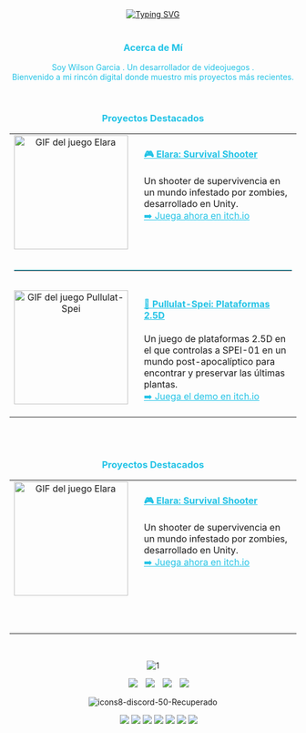 <div style="text-align: center;">
    <a href="https://git.io/typing-svg">
        <img src="https://readme-typing-svg.demolab.com?font=Fira+Code&pause=1000&width=435&lines=%C2%A1Hola!&center=true&color=22c3e6" alt="Typing SVG"/>
    </a>
</div>


<div align="center" style="color:#22c3e6;">
  <br>
  <h3 style="color:#22c3e6;">Acerca de Mí</h3>
  <p style="color:#22c3e6;">
    Soy Wilson Garcia . Un desarrollador de videojuegos . 
    <br>
    Bienvenido a mi rincón digital donde muestro mis proyectos más recientes.
  </p>
</div>




<div align="center" style="color:#22c3e6;">
  <br>
  <h3>Proyectos Destacados</h3>
  
  <table width="100%" align="center">
    <tr>
      <td width="30%" align="center">
        <a href="https://github.com/garciaw602/Elara">
          <img src="https://raw.githubusercontent.com/garciaw602/Elara/main/57240d56-b4ac-4cd7-9bff-02458eef027d.gif" alt="GIF del juego Elara" width="200" style="margin-bottom: 10px;">
        </a>
      </td>
      <td width="70%" align="left" style="vertical-align: top; padding-left: 20px;">
        <h4><a href="https://github.com/garciaw602/Elara" style="color:#22c3e6;">🎮 Elara: Survival Shooter</a></h4>
        <p>
          Un shooter de supervivencia en un mundo infestado por zombies, desarrollado en Unity.
          <br>
          <a href="https://wilsongarcia.itch.io/elara" style="color:#22c3e6;">➡️ Juega ahora en itch.io</a>
        </p>
      </td>
    </tr>
    <tr>
      <td colspan="2">
        <hr style="border-top: 1px solid #22c3e6; margin: 20px 0;">
      </td>
    </tr>
    <tr>
      <td width="30%" align="center">
        <a href="https://github.com/garciaw602/Pullulat-Spei">
          <img src="URL_DEL_GIF_DE_PULLULAT_SPEI" alt="GIF del juego Pullulat-Spei" width="200" style="margin-bottom: 10px;">
        </a>
      </td>
      <td width="70%" align="left" style="vertical-align: top; padding-left: 20px;">
        <h4><a href="https://github.com/garciaw602/Pullulat-Spei" style="color:#22c3e6;">🌱 Pullulat-Spei: Plataformas 2.5D</a></h4>
        <p>
          Un juego de plataformas 2.5D en el que controlas a SPEI-01 en un mundo post-apocalíptico para encontrar y preservar las últimas plantas.
          <br>
          <a href="https://wilsongarcia.itch.io/pullulat-spei" style="color:#22c3e6;">➡️ Juega el demo en itch.io</a>
        </p>
      </td>
    </tr>
    </table>
  <br>
</div>


















<div align="center" style="color:#22c3e6;">
  <br>
  <h3>Proyectos Destacados</h3>
  
  <table width="100%" align="center">
    <tr>
      <td width="30%" align="center">
        <a href="https://github.com/garciaw602/Elara">
          <img src="https://raw.githubusercontent.com/garciaw602/Elara/main/57240d56-b4ac-4cd7-9bff-02458eef027d.gif" alt="GIF del juego Elara" width="200" style="margin-bottom: 10px;">
        </a>
      </td>
      <td width="70%" align="left" style="vertical-align: top; padding-left: 20px;">
        <h4><a href="https://github.com/garciaw602/Elara" style="color:#22c3e6;">🎮 Elara: Survival Shooter</a></h4>
        <p>
          Un shooter de supervivencia en un mundo infestado por zombies, desarrollado en Unity.
          <br>
          <a href="https://wilsongarcia.itch.io/elara" style="color:#22c3e6;">➡️ Juega ahora en itch.io</a>
        </p>
      </td>
    </tr>
    <tr>
      <td colspan="2">
        <br>
        </td>
    </tr>
    <tr>
      <td colspan="2">
        <br>
        </td>
    </tr>
    
  </table>
  <br>
</div>



<p align="center">
	<a target='_blank'><img src='https://i.postimg.cc/jqh3CLNx/1.png' border='0' alt='1'/></a>
    <div align="center" class="icons-social" style="margin-left: 10px;">
        <a style="margin-left: 10px;" target="_blank" href="https://www.linkedin.com/in/wilson-garcia-arboleda/">
            <img src="https://img.icons8.com/?size=100&id=447&format=png&color=22C3E6"></a>
        <a style="margin-left: 10px;" target="_blank" href="https://wilsongarcia.itch.io/">
            <img src="https://img.icons8.com/?size=100&id=b9_NzGK1H_Pe&format=png&color=22C3E6"></a>
        <a style="margin-left: 10px;" target="_blank" href="https://drive.google.com/file/d/1r4IyoIIND5E4V9rURQGpyaL_6_PgdU6Y/view?usp=sharing">
            <img src="https://img.icons8.com/?size=100&id=39372&format=png&color=22C3E6"></a>
        <a style="margin-left: 10px;" target="_blank" href="https://discord.com/users/wilon6942">
            <img src="https://img.icons8.com/?size=100&id=gxdxl0oMFoSA&format=png&color=22C3E6"></a>
    </div>
</p>







<p align="center">
	<a target='_blank'><img src='https://i.postimg.cc/brMz1LMb/icons8-discord-50-Recuperado.png' border='0' alt='icons8-discord-50-Recuperado'/></a>
    <div align="center" class="icons-social" style="margin-left: 20px;">
        <a href="#"><img src="https://img.icons8.com/?size=100&id=38240&format=png&color=22C3E6"></a>
	    <a href="#"><img src="https://img.icons8.com/?size=100&id=26029&format=png&color=22C3E6"></a>
	    <a href="#"><img src="https://img.icons8.com/?size=100&id=55205&format=png&color=22C3E6"></a>
	    <a href="#"><img src="https://img.icons8.com/?size=100&id=121601&format=png&color=22C3E6"></a>
	    <a href="#"><img src="https://img.icons8.com/?size=100&id=11113&format=png&color=22C3E6"></a>
	    <a href="#"><img src="https://img.icons8.com/?size=100&id=11566&format=png&color=22C3E6"></a>
	    <a href="#"><img src="https://img.icons8.com/?size=100&id=03aYi0fY0D9X&format=png&color=22C3E6"></a>
    </div>
</p>
